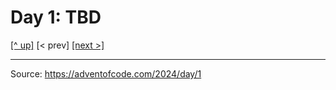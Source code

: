 # Day 1: TBD

[[^ up]](../../README.MD) [< prev] [[next >]](../day-02/README.MD) <!-- [[solution ✨]](./solve.py) -->

<!-- article begin -->

<!-- article end -->

---

Source: https://adventofcode.com/2024/day/1

